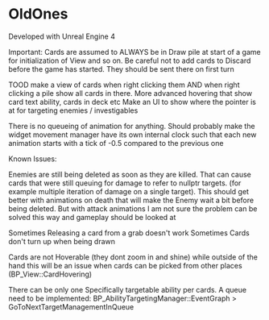 # OldOnes

Developed with Unreal Engine 4

Important:
Cards are assumed to ALWAYS be in Draw pile at start of a game for initialization of View and so on. Be careful not to add cards to Discard before the game has started. They should be sent there on first turn

TOOD make a view of cards when right clicking them AND when right clicking a pile show all cards in there.
More advanced hovering that show card text ability, cards in deck etc
Make an UI to show where the pointer is at for targeting enemies / investigables

There is no queueing of animation for anything. Should probably make the widget movement manager have its own internal clock such that each new animation starts with a tick of -0.5 compared to the previous one


Known Issues:

Enemies are still being deleted as soon as they are killed. That can cause cards that were still queuing for damage to refer to nullptr targets. (for example multiple iteration of damage on a single target). This should get better with animations on death that will make the Enemy wait a bit before being deleted. But with attack animations I am not sure the problem can be solved this way and gameplay should be looked at

Sometimes Releasing a card from a grab doesn't work
Sometimes Cards don't turn up when being drawn

Cards are not Hoverable (they dont zoom in and shine) while outside of the hand this will be an issue when cards can be picked from other places (BP_View::CardHovering)

There can be only one Specifically targetable ability per cards. A queue need to be implemented: BP_AbilityTargetingManager::EventGraph > GoToNextTargetManagementInQueue
